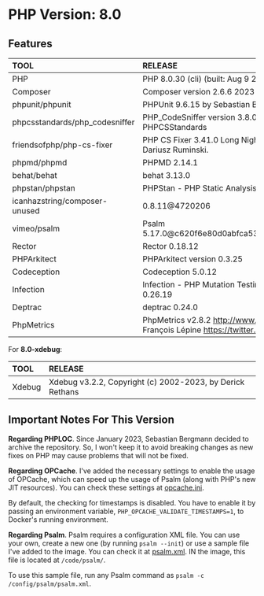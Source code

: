 # PHP Version: 8.0

## Features

|TOOL|RELEASE|
|:---|:------|
|PHP|PHP 8.0.30 (cli) (built: Aug  9 2023 06:56:50) ( NTS )|
|Composer|Composer version 2.6.6 2023-12-08 18:32:26|
|phpunit/phpunit|PHPUnit 9.6.15 by Sebastian Bergmann and contributors.|
|phpcsstandards/php_codesniffer|PHP_CodeSniffer version 3.8.0 (stable) by Squiz and PHPCSStandards|
|friendsofphp/php-cs-fixer|PHP CS Fixer 3.41.0 Long Night by Fabien Potencier and Dariusz Ruminski.|
|phpmd/phpmd|PHPMD 2.14.1|
|behat/behat|behat 3.13.0|
|phpstan/phpstan|PHPStan - PHP Static Analysis Tool 1.10.48|
|icanhazstring/composer-unused|0.8.11@4720206|
|vimeo/psalm|Psalm 5.17.0@c620f6e80d0abfca532b00bda366062aaedf6e5d|
|Rector|Rector 0.18.12|
|PHPArkitect|PHPArkitect version 0.3.25|
|Codeception|Codeception 5.0.12|
|Infection|Infection - PHP Mutation Testing Framework version 0.26.19|
|Deptrac|deptrac 0.24.0|
|PhpMetrics|PhpMetrics v2.8.2 <http://www.phpmetrics.org> by Jean-François Lépine <https://twitter.com/Halleck45>|

For **8.0-xdebug**:

|TOOL|RELEASE|
|:---|:------|
|Xdebug|Xdebug v3.2.2, Copyright (c) 2002-2023, by Derick Rethans|

## Important Notes For This Version

**Regarding PHPLOC**. Since January 2023, Sebastian Bergmann decided to archive the repository. So, I won't keep it to
avoid breaking changes as new fixes on PHP may cause problems that will not be fixed.

**Regarding OPCache**. I've added the necessary settings to enable the usage of OPCache, which can speed up the usage of
Psalm (along with PHP's new JIT resources). You can check these settings at [opcache.ini](./opcache.ini).

By default, the checking for timestamps is disabled. You have to enable it by passing an environment variable,
`PHP_OPCACHE_VALIDATE_TIMESTAMPS=1`, to Docker's running environment.

**Regarding Psalm**. Psalm requires a configuration XML file. You can use your own, create a new one (by running `psalm
--init`) or use a sample file I've added to the image. You can check it at [psalm.xml](./psalm.xml). IN the image, this
file is located at `/code/psalm/`.

To use this sample file, run any Psalm command as `psalm -c /config/psalm/psalm.xml`.
